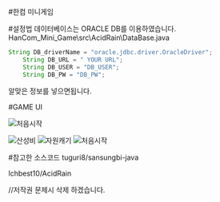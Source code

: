 #한컴 미니게임

#설정법
데이터베이스는 ORACLE DB를 이용하였습니다. 
HanCom_Mini_Game\src\AcidRain\DataBase.java

```java
String DB_driverName = "oracle.jdbc.driver.OracleDriver";
	String DB_URL = " YOUR URL";
	String DB_USER = "DB_USER";
	String DB_PW = "DB_PW";
```
알맞은 정보를 넣으면됩니다.

#GAME UI

![처음시작](pic1.jpg)

![산성비](pic2.jpg)
![자원캐기](pic4.jpg)
![처음시작](pic3.jpg)





#참고한 소스코드
tuguri8/sansungbi-java

lchbest10/AcidRain

//저작권 문제시 삭제 하겠습니다.
